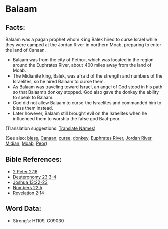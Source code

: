 # Balaam

## Facts:

Balaam was a pagan prophet whom King Balek hired to curse Israel while they were camped at the Jordan River in northern Moab, preparing to enter the land of Canaan.

* Balaam was from the city of Pethor, which was located in the region around the Euphrates River, about 400 miles away from the land of Moab.
* The Midianite king, Balek, was afraid of the strength and numbers of the Israelites, so he hired Balaam to curse them.
* As Balaam was traveling toward Israel, an angel of God stood in his path so that Balaam’s donkey stopped. God also gave the donkey the ability to speak to Balaam.
* God did not allow Balaam to curse the Israelites and commanded him to bless them instead.
* Later however, Balaam still brought evil on the Israelites when he influenced them to worship the false god Baal-peor.

(Translation suggestions: [Translate Names](rc://en/ta/man/translate/translate-names))

(See also: [bless](../kt/bless.md), [Canaan](../names/canaan.md), [curse](../kt/curse.md), [donkey](../other/donkey.md), [Euphrates River](../names/euphrates.md), [Jordan River](../names/jordanriver.md), [Midian](../names/midian.md), [Moab](../names/moab.md), [Peor](../names/peor.md))

## Bible References:

* [2 Peter 2:16](rc://en/tn/help/2pe/02/16)
* [Deuteronomy 23:3-4](rc://en/tn/help/deu/23/03)
* [Joshua 13:22-23](rc://en/tn/help/jos/13/22)
* [Numbers 22:5](rc://en/tn/help/num/22/05)
* [Revelation 2:14](rc://en/tn/help/rev/02/14)

## Word Data:

* Strong’s: H1109, G09030

